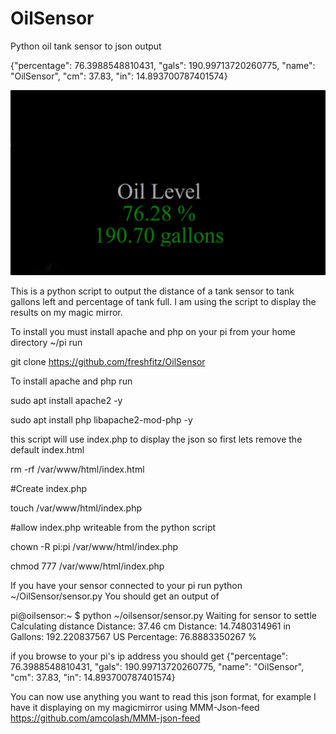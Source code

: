 # OilSensor
Python oil tank sensor to json output

{"percentage": 76.3988548810431, "gals": 190.99713720260775, "name": "OilSensor", "cm": 37.83, "in": 14.893700787401574}

<img src="https://github.com/freshfitz/OilSensor/blob/main/Capture.JPG">

This is a python script to output the distance of a tank sensor to tank gallons left and percentage of tank full. I am using the script to display the results on my magic mirror.

To install you must install apache and php on your pi
from your home directory ~/pi run

git clone https://github.com/freshfitz/OilSensor 

To install apache and php run

sudo apt install apache2 -y

sudo apt install php libapache2-mod-php -y

this script will use index.php to display the json so first lets remove the default index.html

rm -rf /var/www/html/index.html

#Create index.php

touch /var/www/html/index.php

#allow index.php writeable from the python script

chown -R pi:pi /var/www/html/index.php

chmod 777 /var/www/html/index.php

If you have your sensor connected to your pi run python ~/OilSensor/sensor.py
You should get an output of

pi@oilsensor:~ $ python ~/oilsensor/sensor.py
Waiting for sensor to settle
Calculating distance
Distance: 37.46 cm
Distance: 14.7480314961 in
Gallons: 192.220837567 US
Percentage: 76.8883350267 %

if you browse to your pi's ip address you should get
{"percentage": 76.3988548810431, "gals": 190.99713720260775, "name": "OilSensor", "cm": 37.83, "in": 14.893700787401574}

You can now use anything you want to read this json format, for example I have it displaying on my magicmirror using MMM-Json-feed
https://github.com/amcolash/MMM-json-feed


